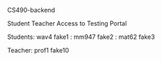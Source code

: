 CS490-backend

Student Teacher Access to Testing Portal

Students: wav4 fake1
        : mm947 fake2
        : mat62 fake3
       
Teacher: prof1 fake10
